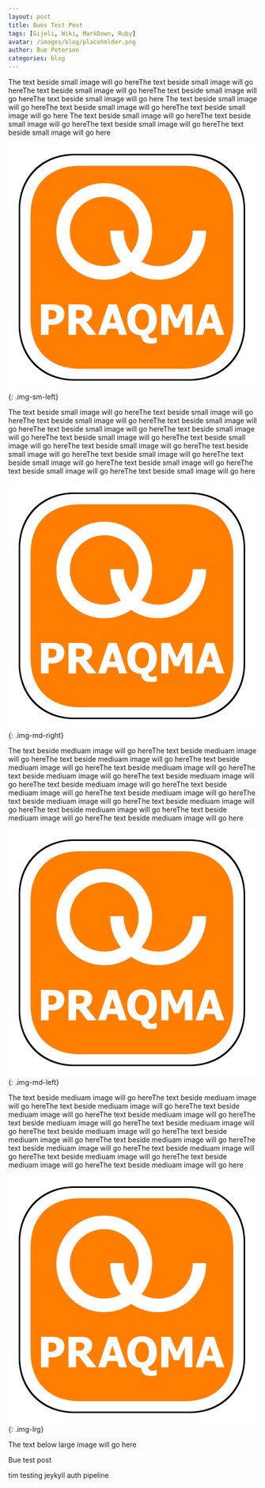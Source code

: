 ```yaml
---
layout: post
title: Bues Test Post
tags: [Gijeli, Wiki, MarkDown, Ruby]
avatar: /images/blog/placeholder.png
author: Bue Petersen
categories: blog
---
```


The text beside small image will go hereThe text beside small image will go hereThe text beside small image will go hereThe text beside small image will go hereThe text beside small image will go here
The text beside small image will go hereThe text beside small image will go hereThe text beside small image will go here
The text beside small image will go hereThe text beside small image will go hereThe text beside small image will go hereThe text beside small image will go here
<!--break-->

![incremental development](/images/praqma_1.png){: .img-sm-left}

The text beside small image will go hereThe text beside small image will go hereThe text beside small image will go hereThe text beside small image will go hereThe text beside small image will go hereThe text beside small image will go hereThe text beside small image will go hereThe text beside small image will go hereThe text beside small image will go hereThe text beside small image will go hereThe text beside small image will go hereThe text beside small image will go hereThe text beside small image will go hereThe text beside small image will go hereThe text beside small image will go here

![incremental development](/images/praqma_1.png){: .img-md-right}

The text beside mediuam image will go hereThe text beside mediuam image will go hereThe text beside mediuam image will go hereThe text beside mediuam image will go hereThe text beside mediuam image will go hereThe text beside mediuam image will go hereThe text beside mediuam image will go hereThe text beside mediuam image will go hereThe text beside mediuam image will go hereThe text beside mediuam image will go hereThe text beside mediuam image will go hereThe text beside mediuam image will go hereThe text beside mediuam image will go hereThe text beside mediuam image will go hereThe text beside mediuam image will go here

![incremental development](/images/praqma_1.png){: .img-md-left}

The text beside mediuam image will go hereThe text beside mediuam image will go hereThe text beside mediuam image will go hereThe text beside mediuam image will go hereThe text beside mediuam image will
go hereThe text beside mediuam image will go hereThe text beside mediuam image will go hereThe text beside mediuam image will go hereThe text beside mediuam image will go hereThe text beside
mediuam image will go hereThe text beside mediuam image will go hereThe text beside mediuam image will go hereThe text beside mediuam image will go hereThe text beside mediuam image will go hereThe
text beside mediuam image will go here

![incremental development](/images/praqma_1.png){: .img-lrg}

The text below large image will go here


Bue test post

tim testing jeykyll auth pipeline
